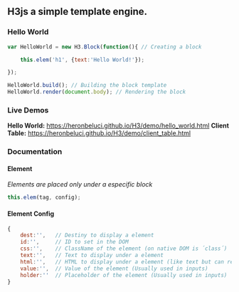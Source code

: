 ## H3js a simple template engine.



### Hello World

```js
var HelloWorld = new H3.Block(function(){ // Creating a block

	this.elem('h1', {text:'Hello World!'});

});

HelloWorld.build(); // Building the block template
HelloWorld.render(document.body); // Rendering the block
```
### Live Demos

**Hello World:** https://heronbeluci.github.io/H3/demo/hello_world.html
**Client Table:** https://heronbeluci.github.io/H3/demo/client_table.html

### Documentation

#### Element
*Elements are placed only under a especific block*
```js
this.elem(tag, config);
```

#### Element Config
```js
{
	dest:'',   // Destiny to display a element
	id:'',     // ID to set in the DOM
	css:'',    // ClassName of the element (on native DOM is ´class´)
	text:'',   // Text to display under a element
	html:'',   // HTML to display under a element (like text but can render html syntaxes)
	value:'',  // Value of the element (Usually used in inputs)
	holder:''  // Placeholder of the element (Usually used in inputs)
}
```
